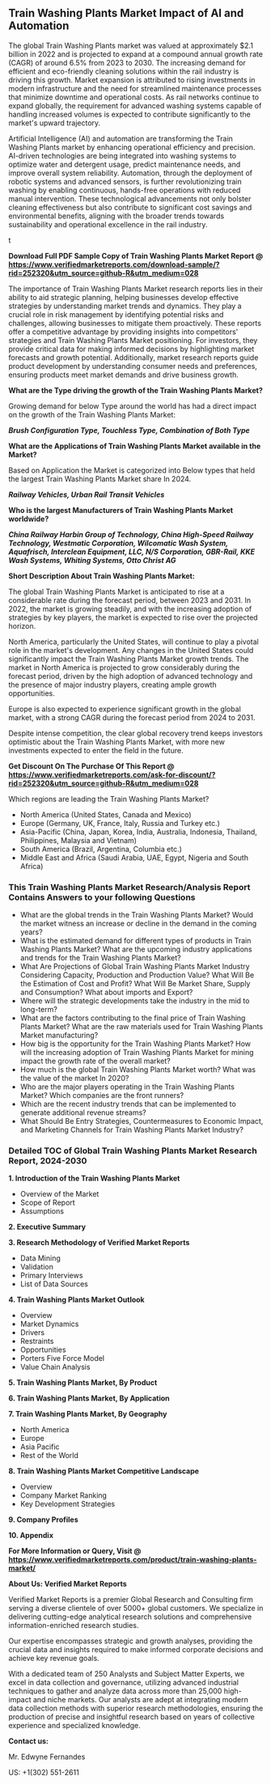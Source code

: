 <h2>Train Washing Plants Market Impact of AI and Automation</h2><p>The global Train Washing Plants market was valued at approximately $2.1 billion in 2022 and is projected to expand at a compound annual growth rate (CAGR) of around 6.5% from 2023 to 2030. The increasing demand for efficient and eco-friendly cleaning solutions within the rail industry is driving this growth. Market expansion is attributed to rising investments in modern infrastructure and the need for streamlined maintenance processes that minimize downtime and operational costs. As rail networks continue to expand globally, the requirement for advanced washing systems capable of handling increased volumes is expected to contribute significantly to the market's upward trajectory.</p><p>Artificial Intelligence (AI) and automation are transforming the Train Washing Plants market by enhancing operational efficiency and precision. AI-driven technologies are being integrated into washing systems to optimize water and detergent usage, predict maintenance needs, and improve overall system reliability. Automation, through the deployment of robotic systems and advanced sensors, is further revolutionizing train washing by enabling continuous, hands-free operations with reduced manual intervention. These technological advancements not only bolster cleaning effectiveness but also contribute to significant cost savings and environmental benefits, aligning with the broader trends towards sustainability and operational excellence in the rail industry.</p>t</p><p id="" class=""><strong>Download Full PDF Sample Copy of Train Washing Plants Market Report @ <a href="https://www.verifiedmarketreports.com/download-sample/?rid=252320&utm_source=github-R&utm_medium=028" target="_blank">https://www.verifiedmarketreports.com/download-sample/?rid=252320&utm_source=github-R&utm_medium=028</a></strong></p><p>The importance of&nbsp;Train Washing Plants Market research reports lies in their ability to aid strategic planning, helping businesses develop effective strategies by understanding market trends and dynamics. They play a crucial role in risk management by identifying potential risks and challenges, allowing businesses to mitigate them proactively. These reports offer a competitive advantage by providing insights into competitors' strategies and Train Washing Plants Market positioning. For investors, they provide critical data for making informed decisions by highlighting market forecasts and growth potential. Additionally, market research reports guide product development by understanding consumer needs and preferences, ensuring products meet market demands and drive business growth.</p><p><strong>What are the&nbsp;Type driving the growth of the Train Washing Plants Market?</strong></p><p id="" class="">Growing demand for below Type around the world has had a direct impact on the growth of the Train Washing Plants Market:</p><em><strong>Brush Configuration Type, Touchless Type, Combination of Both Type</strong></em></p><strong>What are the&nbsp;Applications&nbsp;of Train Washing Plants Market available in the Market?</strong></p><p id="" class="">Based on Application the Market is categorized into Below types that held the largest Train Washing Plants Market share In 2024.</p><em><strong>Railway Vehicles, Urban Rail Transit Vehicles</strong></em></p><strong>Who is the largest Manufacturers of Train Washing Plants Market worldwide?</strong></p><p><em><strong>China Railway Harbin Group of Technology, China High-Speed Railway Technology, Westmatic Corporation, Wilcomatic Wash System, Aquafrisch, Interclean Equipment, LLC, N/S Corporation, GBR-Rail, KKE Wash Systems, Whiting Systems, Otto Christ AG</strong></em></p><p id="" class=""><strong>Short Description About Train Washing Plants Market:</strong></p><p>The global Train Washing Plants Market is anticipated to rise at a considerable rate during the forecast period, between 2023 and 2031. In 2022, the market is growing steadily, and with the increasing adoption of strategies by key players, the market is expected to rise over the projected horizon.</p><p>North America, particularly the United States, will continue to play a pivotal role in the market's development. Any changes in the United States could significantly impact the Train Washing Plants Market growth trends. The market in North America is projected to grow considerably during the forecast period, driven by the high adoption of advanced technology and the presence of major industry players, creating ample growth opportunities.</p><p>Europe is also expected to experience significant growth in the global market, with a strong CAGR during the forecast period from 2024 to 2031.</p><p>Despite intense competition, the clear global recovery trend keeps investors optimistic about the Train Washing Plants Market, with more new investments expected to enter the field in the future.</p><p id="" class=""><strong>Get Discount On The Purchase Of This Report @ <a href="https://www.verifiedmarketreports.com/ask-for-discount/?rid=252320&utm_source=github-R&utm_medium=028" target="_blank">https://www.verifiedmarketreports.com/ask-for-discount/?rid=252320&utm_source=github-R&utm_medium=028</a></strong></p>Which regions are leading the Train Washing Plants Market?</p><ul><li>North America (United States, Canada and Mexico)</li><li>Europe (Germany, UK, France, Italy, Russia and Turkey etc.)</li><li>Asia-Pacific (China, Japan, Korea, India, Australia, Indonesia, Thailand, Philippines, Malaysia and Vietnam)</li><li>South America (Brazil, Argentina, Columbia etc.)</li><li>Middle East and Africa (Saudi Arabia, UAE, Egypt, Nigeria and South Africa)</li></ul><h3 id="" class="">This Train Washing Plants Market Research/Analysis Report Contains Answers to your following Questions</h3><ul><li>What are the global trends in the Train Washing Plants Market? Would the market witness an increase or decline in the demand in the coming years?</li><li>What is the estimated demand for different types of products in Train Washing Plants Market? What are the upcoming industry applications and trends for the Train Washing Plants Market?</li><li>What Are Projections of Global Train Washing Plants Market Industry Considering Capacity, Production and Production Value? What Will Be the Estimation of Cost and Profit? What Will Be Market Share, Supply and Consumption? What about imports and Export?</li><li>Where will the strategic developments take the industry in the mid to long-term?</li><li>What are the factors contributing to the final price of Train Washing Plants Market? What are the raw materials used for Train Washing Plants Market manufacturing?</li><li>How big is the opportunity for the Train Washing Plants Market? How will the increasing adoption of Train Washing Plants Market for mining impact the growth rate of the overall market?</li><li>How much is the global Train Washing Plants Market worth? What was the value of the market In 2020?</li><li>Who are the major players operating in the Train Washing Plants Market? Which companies are the front runners?</li><li>Which are the recent industry trends that can be implemented to generate additional revenue streams?</li><li>What Should Be Entry Strategies, Countermeasures to Economic Impact, and Marketing Channels for Train Washing Plants Market Industry?</li></ul><h3 id="" class="">Detailed TOC of Global Train Washing Plants Market Research Report, 2024-2030</h3><p id="" class=""><strong>1. Introduction of the Train Washing Plants Market</strong></p><ul><li>Overview of the Market</li><li>Scope of Report</li><li>Assumptions</li></ul><p id="" class=""><strong>2. Executive Summary</strong></p><p id="" class=""><strong>3. Research Methodology of Verified Market Reports</strong></p><ul><li>Data Mining</li><li>Validation</li><li>Primary Interviews</li><li>List of Data Sources</li></ul><p id="" class=""><strong>4. Train Washing Plants Market Outlook</strong></p><ul><li>Overview</li><li>Market Dynamics</li><li>Drivers</li><li>Restraints</li><li>Opportunities</li><li>Porters Five Force Model</li><li>Value Chain Analysis</li></ul><p id="" class=""><strong>5. Train Washing Plants Market, By Product</strong></p><p id="" class=""><strong>6. Train Washing Plants Market, By Application</strong></p><p id="" class=""><strong>7. Train Washing Plants Market, By Geography</strong></p><ul><li>North America</li><li>Europe</li><li>Asia Pacific</li><li>Rest of the World</li></ul><p id="" class=""><strong>8. Train Washing Plants Market Competitive Landscape</strong></p><ul><li>Overview</li><li>Company Market Ranking</li><li>Key Development Strategies</li></ul><p id="" class=""><strong>9. Company Profiles</strong></p><p id="" class=""><strong>10. Appendix</strong></p><p id="" class=""><strong>For More Information or Query, Visit @ <a href="https://www.verifiedmarketreports.com/product/train-washing-plants-market/" target="_blank">https://www.verifiedmarketreports.com/product/train-washing-plants-market/</a></strong></p><p id="" class=""><strong>About Us: Verified Market Reports</strong></p><p id="" class="">Verified Market Reports is a premier Global Research and Consulting firm serving a diverse clientele of over 5000+ global customers. We specialize in delivering cutting-edge analytical research solutions and comprehensive information-enriched research studies.</p><p id="" class="">Our expertise encompasses strategic and growth analyses, providing the crucial data and insights required to make informed corporate decisions and achieve key revenue goals.</p><p id="" class="">With a dedicated team of 250 Analysts and Subject Matter Experts, we excel in data collection and governance, utilizing advanced industrial techniques to gather and analyze data across more than 25,000 high-impact and niche markets. Our analysts are adept at integrating modern data collection methods with superior research methodologies, ensuring the production of precise and insightful research based on years of collective experience and specialized knowledge.</p><p id="" class=""><strong>Contact us:</strong></p><p id="" class="">Mr. Edwyne Fernandes</p><p id="" class="">US: +1(302) 551-2611</p>